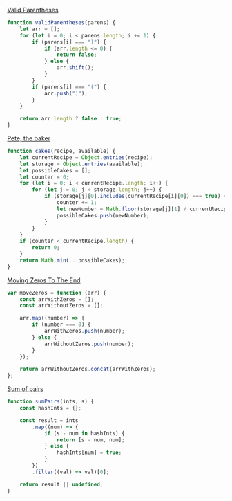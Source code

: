 [Valid Parentheses](https://www.codewars.com/kata/52774a314c2333f0a7000688)

```javascript
function validParentheses(parens) {
	let arr = [];
	for (let i = 0; i < parens.length; i += 1) {
		if (parens[i] === ")") {
			if (arr.length <= 0) {
				return false;
			} else {
				arr.shift();
			}
		}
		if (parens[i] === "(") {
			arr.push(")");
		}
	}

	return arr.length ? false : true;
}
```

[Pete, the baker](https://www.codewars.com/kata/525c65e51bf619685c000059)

```js
function cakes(recipe, available) {
	let currentRecipe = Object.entries(recipe);
	let storage = Object.entries(available);
	let possibleCakes = [];
	let counter = 0;
	for (let i = 0; i < currentRecipe.length; i++) {
		for (let j = 0; j < storage.length; j++) {
			if (storage[j][0].includes(currentRecipe[i][0]) === true) {
				counter += 1;
				let newNumber = Math.floor(storage[j][1] / currentRecipe[i][1]);
				possibleCakes.push(newNumber);
			}
		}
	}
	if (counter < currentRecipe.length) {
		return 0;
	}
	return Math.min(...possibleCakes);
}
```

[Moving Zeros To The End](https://www.codewars.com/kata/52597aa56021e91c93000cb0)

```js
var moveZeros = function (arr) {
	const arrWithZeros = [];
	const arrWithoutZeros = [];

	arr.map((number) => {
		if (number === 0) {
			arrWithZeros.push(number);
		} else {
			arrWithoutZeros.push(number);
		}
	});

	return arrWithoutZeros.concat(arrWithZeros);
};
```

[Sum of pairs](https://www.codewars.com/kata/54d81488b981293527000c8f)

```js
function sumPairs(ints, s) {
	const hashInts = {};

	const result = ints
		.map((num) => {
			if (s - num in hashInts) {
				return [s - num, num];
			} else {
				hashInts[num] = true;
			}
		})
		.filter((val) => val)[0];

	return result || undefined;
}
```
